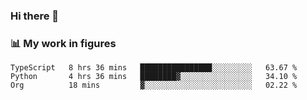 ### Hi there 👋

### 📊 My work in figures

<!--START_SECTION:waka-->
```text
TypeScript   8 hrs 36 mins   ████████████████░░░░░░░░░   63.67 % 
Python       4 hrs 36 mins   ████████▓░░░░░░░░░░░░░░░░   34.10 % 
Org          18 mins         ▓░░░░░░░░░░░░░░░░░░░░░░░░   02.22 % 
```
<!--END_SECTION:waka-->
